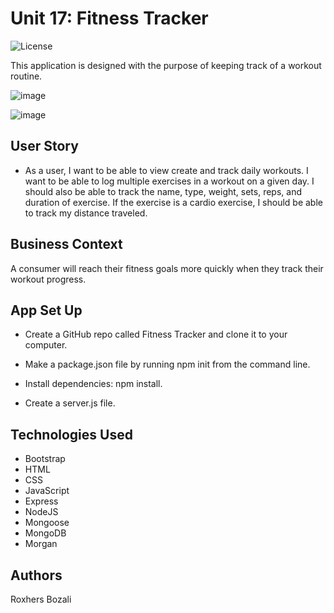
# Unit 17: Fitness Tracker

![License](https://img.shields.io/badge/License-APACHE2.0-blue.svg)<br />

This application is designed with the purpose of keeping track of a workout routine. 

![image](https://user-images.githubusercontent.com/49447293/103115185-9e68af00-462f-11eb-9157-f587e205d756.png)

![image](https://user-images.githubusercontent.com/49447293/103115996-b55cd080-4632-11eb-8a15-5949618e0f5b.png)

## User Story

* As a user, I want to be able to view create and track daily workouts. I want to be able to log multiple exercises in a workout on a given day. I should also be able to track the name, type, weight, sets, reps, and duration of exercise. If the exercise is a cardio exercise, I should be able to track my distance traveled.

## Business Context

A consumer will reach their fitness goals more quickly when they track their workout progress.

## App Set Up

* Create a GitHub repo called Fitness Tracker and clone it to your computer.


* Make a package.json file by running npm init from the command line.


* Install dependencies: npm install.


* Create a server.js file.

## Technologies Used

* Bootstrap
* HTML
* CSS
* JavaScript
* Express
* NodeJS
* Mongoose
* MongoDB
* Morgan

## Authors

Roxhers Bozali
